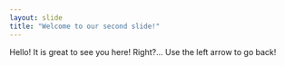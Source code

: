 ```yaml
---
layout: slide
title: "Welcome to our second slide!"
---
```

Hello! It is great to see you here!
Right?...
Use the left arrow to go back!